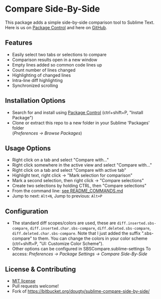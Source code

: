 Compare Side-By-Side
================
This package adds a simple side-by-side comparison tool to Sublime Text.
Here is us on [Package Control](https://packagecontrol.io/packages/Compare%20Side-By-Side) and here on [GitHub](https://github.com/kaste/Compare-Side-By-Side/).

Features
---
  - Easily select two tabs or selections to compare
  - Comparison results open in a new window
  - Empty lines added so common code lines up
  - Count number of lines changed
  - Highlighting of changed lines
  - Intra-line diff highlighting
  - Synchronized scrolling

Installation Options
---
  - Search for and install using [Package Control](https://sublime.wbond.net/installation) (ctrl+shift+P, "Install Package")
  - Clone or extract this repo to a new folder in your Sublime 'Packages' folder  
    (*Preferences -> Browse Packages*)

Usage Options
---
  - Right click on a tab and select "Compare with..."
  - Right click somewhere in the active view and select "Compare with..."
  - Right click on a tab and select "Compare with active tab"
  - Highlight text, right click -> "Mark selection for comparison"
   - Mark a second selection, then right click -> "Compare selections"
  - Create two selections by holding CTRL, then "Compare selections"
  - From the command line: [see README_COMMANDS.md](README_COMMANDS.md)
  - Jump to next: `Alt+N`, Jump to previous: `Alt+P`
  
Configuration
---
  - The standard diff scopes/colors are used, these are
    `diff.inserted.sbs-compare`, `diff.inserted.char.sbs-compare`,
    `diff.deleted.sbs-compare`, `diff.deleted.char.sbs-compare`.
    Note that I just added the suffix ".sbs-compare" to them.
    You can change the colors in your color scheme (ctrl+shift+P,
    "UI: Customize Color Scheme").
  - Other options can be configured in SBSCompare.sublime-settings
    To access: *Preferences -> Package Settings -> Compare Side-By-Side*

License & Contributing
---
 - [MIT license](LICENSE)
 - Pull requests welcome!
 - Fork of https://bitbucket.org/dougty/sublime-compare-side-by-side/
